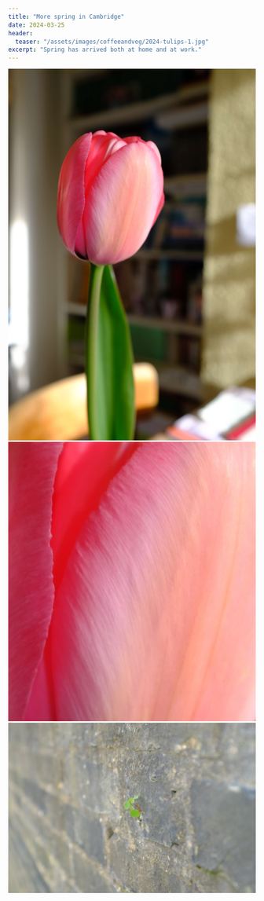 ```yaml
---
title: "More spring in Cambridge"
date: 2024-03-25
header:
  teaser: "/assets/images/coffeeandveg/2024-tulips-1.jpg"
excerpt: "Spring has arrived both at home and at work."
---
```


<img src='assets/images/coffeeandveg/2024-tulips-2.jpg'>

<img src='assets/images/coffeeandveg/2024-tulips-1.jpg'>

<img src='assets/images/coffeeandveg/2024-spring.jpg'>
